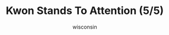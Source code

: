 ---
media: "images/rounds/round_4_1/kwon_stands_to_attention_5.png"
media_type: image
title: Kwon Stands To Attention (5/5)
author: [wisconsin]
desc: Kwon Myong-hwa stands to attention a bit too enthusiastically, making her fellow Soviet marines uncomfortable.
---